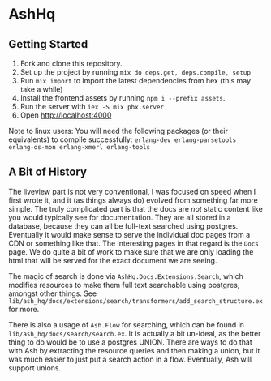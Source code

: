 # AshHq

## Getting Started

1. Fork and clone this repository.
2. Set up the project by running `mix do deps.get, deps.compile, setup`
3. Run `mix import` to import the latest dependencies from hex (this may take a while)
4. Install the frontend assets by running `npm i --prefix assets`.
5. Run the server with `iex -S mix phx.server`
6. Open [http://localhost:4000](http://localhost:4000)

Note to linux users: You will need the following packages (or their equivalents) to compile successfully: `erlang-dev erlang-parsetools erlang-os-mon erlang-xmerl erlang-tools`

## A Bit of History

The liveview part is not very conventional, I was focused on speed when I first wrote it, and it (as things always do) evolved from something far more simple. The truly complicated part is that the docs are _not_ static content like you would typically see for documentation. They are all stored in a database, because they can all be full-text searched using postgres. Eventually it would make sense to serve the individual doc pages from a CDN or something like that. The interesting pages in that regard is the `Docs` page. We do quite a bit of work to make sure that we are only loading the html that will be served for the exact document we are seeing.

The magic of search is done via `AshHq.Docs.Extensions.Search`, which modifies resources to make them full text searchable using postgres, amongst other things. See `lib/ash_hq/docs/extensions/search/transformers/add_search_structure.ex` for more.

There is also a usage of `Ash.Flow` for searching, which can be found in `lib/ash_hq/docs/search/search.ex`. It is actually a bit un-ideal, as the better thing to do would be to use a postgres UNION. There are ways to do that with Ash by extracting the resource queries and then making a union, but it was much easier to just put a search action in a flow. Eventually, Ash will support unions.
